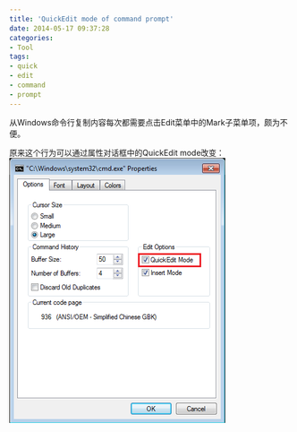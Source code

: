 ```yaml
---
title: 'QuickEdit mode of command prompt'
date: 2014-05-17 09:37:28
categories: 
- Tool
tags: 
- quick
- edit
- command
- prompt
---
```

从Windows命令行复制内容每次都需要点击Edit菜单中的Mark子菜单项，颇为不便。

原来这个行为可以通过属性对话框中的QuickEdit mode改变：
![QuickEdit mode of command prompt](/images/2014/5/0026uWfMgy6XOGJ1oex6d.png)